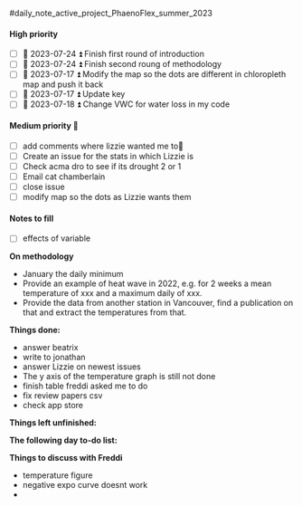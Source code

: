 #daily_note_active_project_PhaenoFlex_summer_2023

#### High priority
- [ ] 📅 2023-07-24 ⏫ Finish first round of introduction 
- [ ] 📅 2023-07-24 ⏫ Finish second roung of methodology
- [ ] 📅 2023-07-17 ⏫  Modify the map so the dots are different in chloropleth map and push it back
- [ ] 📅 2023-07-17 ⏫  Update key
- [ ] 📅 2023-07-18 ⏫ Change VWC for water loss in my code

#### Medium priority 🔼
- [ ] add comments where lizzie wanted me to🔼 
- [ ] Create an issue for the stats in which Lizzie is
- [ ] Check acma dro to see if its drought 2 or 1
- [ ] Email cat chamberlain
- [ ] close issue
- [ ] modify map so the dots as Lizzie wants them

#### Notes to fill
- [ ] effects of variable

**On methodology**
- January the daily minimum
- Provide an example of heat wave in 2022, e.g. for 2 weeks a mean temperature of xxx and a maximum daily of xxx.
- Provide the data from another station in Vancouver, find a publication on that and extract the temperatures from that.

**Things done:** 
- answer beatrix
- write to jonathan
- answer Lizzie on newest issues
- The y axis of the temperature graph is still not done
- finish table freddi asked me to do
- fix review papers csv
- check app store


**Things left unfinished:**


**The following day to-do list:**


**Things to discuss with Freddi**
- temperature figure
- negative expo curve doesnt work
- 